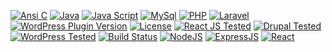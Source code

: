 [![Ansi C](https://img.shields.io/github/workflow/status/johnbillion/query-monitor/Test/develop?style=flat-square)](https://github.com/johnbillion/query-monitor/actions)
[![Java](https://img.shields.io/github/workflow/status/johnbillion/query-monitor/Test/develop?style=flat-square)](https://github.com/johnbillion/query-monitor/actions)
[![Java Script](https://img.shields.io/github/workflow/status/johnbillion/query-monitor/Test/develop?style=flat-square)](https://github.com/johnbillion/query-monitor/actions)
[![MySql](https://img.shields.io/github/workflow/status/johnbillion/query-monitor/Test/develop?style=flat-square)](https://github.com/johnbillion/query-monitor/actions)
[![PHP](https://img.shields.io/github/workflow/status/johnbillion/query-monitor/Test/develop?style=flat-square)](https://github.com/johnbillion/query-monitor/actions)
[![Laravel](https://img.shields.io/github/workflow/status/johnbillion/query-monitor/Test/develop?style=flat-square)](https://github.com/johnbillion/query-monitor/actions)
[![WordPress Plugin Version](https://img.shields.io/wordpress/plugin/v/query-monitor.svg?style=flat-square)](https://wordpress.org/plugins/query-monitor/)
[![License](https://img.shields.io/badge/license-GPL_v2%2B-blue.svg?style=flat-square)](http://opensource.org/licenses/GPL-2.0)
[![React JS Tested](https://img.shields.io/badge/React%20JS-updates-blue?style=flat-square)](https://wordpress.org/plugins/query-monitor/)
[![Drupal Tested](https://img.shields.io/badge/Drupal-updates-blue?style=flat-square)](https://wordpress.org/plugins/query-monitor/)
[![WordPress Tested](https://img.shields.io/wordpress/v/query-monitor.svg?style=flat-square)](https://wordpress.org/plugins/query-monitor/)
[![Build Status](https://img.shields.io/github/workflow/status/johnbillion/query-monitor/Test/develop?style=flat-square)](https://github.com/johnbillion/query-monitor/actions)
[![NodeJS](https://img.shields.io/github/workflow/status/johnbillion/query-monitor/Test/develop?style=flat-square)](https://github.com/johnbillion/query-monitor/actions)
[![ExpressJS](https://img.shields.io/github/workflow/status/johnbillion/query-monitor/Test/develop?style=flat-square)](https://github.com/johnbillion/query-monitor/actions)
[![React](https://img.shields.io/github/workflow/status/johnbillion/query-monitor/Test/develop?style=flat-square)](https://github.com/johnbillion/query-monitor/actions)
